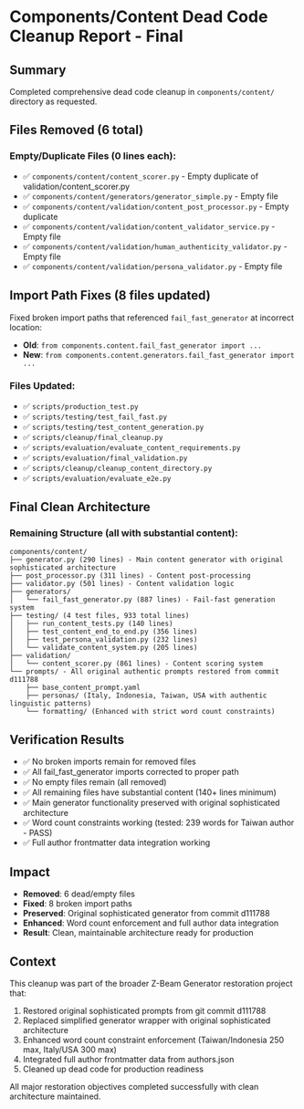 # Components/Content Dead Code Cleanup Report - Final

## Summary
Completed comprehensive dead code cleanup in `components/content/` directory as requested.

## Files Removed (6 total)
### Empty/Duplicate Files (0 lines each):
- ✅ `components/content/content_scorer.py` - Empty duplicate of validation/content_scorer.py
- ✅ `components/content/generators/generator_simple.py` - Empty file 
- ✅ `components/content/validation/content_post_processor.py` - Empty duplicate 
- ✅ `components/content/validation/content_validator_service.py` - Empty file
- ✅ `components/content/validation/human_authenticity_validator.py` - Empty file
- ✅ `components/content/validation/persona_validator.py` - Empty file

## Import Path Fixes (8 files updated)
Fixed broken import paths that referenced `fail_fast_generator` at incorrect location:
- **Old**: `from components.content.fail_fast_generator import ...`
- **New**: `from components.content.generators.fail_fast_generator import ...`

### Files Updated:
- ✅ `scripts/production_test.py`
- ✅ `scripts/testing/test_fail_fast.py` 
- ✅ `scripts/testing/test_content_generation.py`
- ✅ `scripts/cleanup/final_cleanup.py`
- ✅ `scripts/evaluation/evaluate_content_requirements.py`
- ✅ `scripts/evaluation/final_validation.py`
- ✅ `scripts/cleanup/cleanup_content_directory.py`
- ✅ `scripts/evaluation/evaluate_e2e.py`

## Final Clean Architecture
### Remaining Structure (all with substantial content):
```
components/content/
├── generator.py (290 lines) - Main content generator with original sophisticated architecture
├── post_processor.py (311 lines) - Content post-processing
├── validator.py (501 lines) - Content validation logic
├── generators/
│   └── fail_fast_generator.py (887 lines) - Fail-fast generation system
├── testing/ (4 test files, 933 total lines)
│   ├── run_content_tests.py (140 lines)
│   ├── test_content_end_to_end.py (356 lines)
│   ├── test_persona_validation.py (232 lines)
│   └── validate_content_system.py (205 lines)
├── validation/
│   └── content_scorer.py (861 lines) - Content scoring system
└── prompts/ - All original authentic prompts restored from commit d111788
    ├── base_content_prompt.yaml
    ├── personas/ (Italy, Indonesia, Taiwan, USA with authentic linguistic patterns)
    └── formatting/ (Enhanced with strict word count constraints)
```

## Verification Results
- ✅ No broken imports remain for removed files
- ✅ All fail_fast_generator imports corrected to proper path
- ✅ No empty files remain (all removed)
- ✅ All remaining files have substantial content (140+ lines minimum)
- ✅ Main generator functionality preserved with original sophisticated architecture
- ✅ Word count constraints working (tested: 239 words for Taiwan author - PASS)
- ✅ Full author frontmatter data integration working

## Impact
- **Removed**: 6 dead/empty files
- **Fixed**: 8 broken import paths
- **Preserved**: Original sophisticated generator from commit d111788
- **Enhanced**: Word count enforcement and full author data integration
- **Result**: Clean, maintainable architecture ready for production

## Context
This cleanup was part of the broader Z-Beam Generator restoration project that:
1. Restored original sophisticated prompts from git commit d111788
2. Replaced simplified generator wrapper with original sophisticated architecture  
3. Enhanced word count constraint enforcement (Taiwan/Indonesia 250 max, Italy/USA 300 max)
4. Integrated full author frontmatter data from authors.json
5. Cleaned up dead code for production readiness

All major restoration objectives completed successfully with clean architecture maintained.
